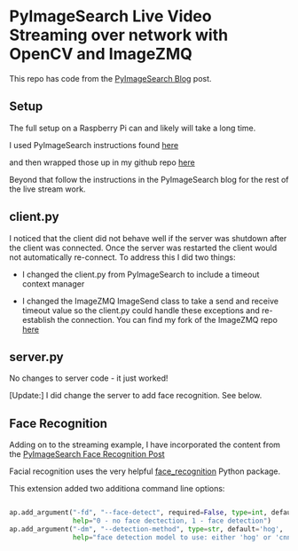 # PyImageSearch Live Video Streaming over network with OpenCV and ImageZMQ

This repo has code from the [PyImageSearch Blog](https://www.pyimagesearch.com/2019/04/15/live-video-streaming-over-network-with-opencv-and-imagezmq/) post.

## Setup

The full setup on a Raspberry Pi can and likely will take a long time.

I used PyImageSearch instructions found [here](https://www.pyimagesearch.com/2018/06/25/raspberry-pi-face-recognition/)

and then wrapped those up in my github repo [here](https://github.com/youngsoul/pyimagesearch-py-face-recognition)

Beyond that follow the instructions in the PyImageSearch blog for the rest of the live stream work.

## client.py

I noticed that the client did not behave well if the server was shutdown after the client was connected.  Once the server was restarted the client would not automatically re-connect.  To address this I did two things:

* I changed the client.py from PyImageSearch to include a timeout context manager

* I changed the ImageZMQ ImageSend class to take a send and receive timeout value so the client.py could handle these exceptions and re-establish the connection.  You can find my fork of the ImageZMQ repo [here](https://github.com/youngsoul/imagezmq)

## server.py

No changes to server code - it just worked!

[Update:] I did change the server to add face recognition.  See below.


## Face Recognition

Adding on to the streaming example, I have incorporated the content from the [PyImageSearch Face Recognition Post](https://www.pyimagesearch.com/2018/06/18/face-recognition-with-opencv-python-and-deep-learning/)

Facial recognition uses the very helpful [face_recognition](https://github.com/ageitgey/face_recognition) Python package.

This extension added two additiona command line options:
```python

ap.add_argument("-fd", "--face-detect", required=False, type=int, default=0,
                help="0 - no face dectection, 1 - face detection")
ap.add_argument("-dm", "--detection-method", type=str, default='hog',
                help="face detection model to use: either 'hog' or 'cnn' ")

```
